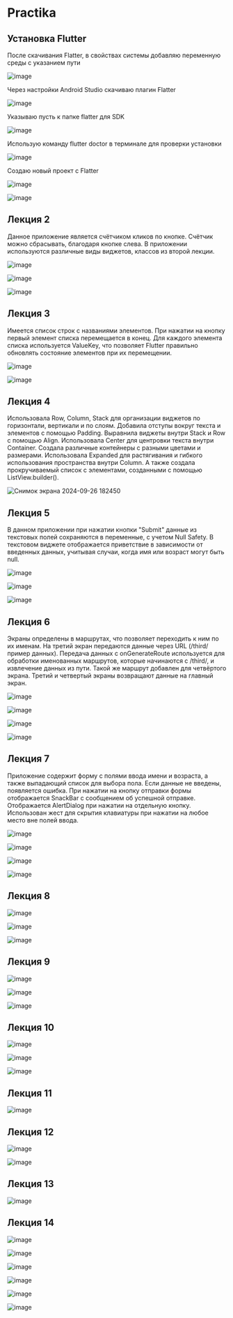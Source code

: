 # Practika
## Установка Flutter

После скачивания Flatter, в свойствах системы добавляю переменную среды с указанием пути

![image](https://github.com/user-attachments/assets/c29a224f-af49-4ca0-a8e2-4d387e71094f)

Через настройки Android Studio скачиваю плагин Flatter

![image](https://github.com/user-attachments/assets/219de3ab-4dd2-46dd-a201-435639f89bcb)

Указываю пусть к папке flatter для SDK

![image](https://github.com/user-attachments/assets/42aa3f0b-32c1-481c-aea6-c37e0d6f6c0e)

Использую команду flutter doctor в терминале для проверки установки

![image](https://github.com/user-attachments/assets/984ed95f-09c7-4131-9952-5e224b84a3b5)

Создаю новый проект с Flatter

![image](https://github.com/user-attachments/assets/2f4685ce-2d45-4e5a-b902-627e68a8fb8d)

![image](https://github.com/user-attachments/assets/ee98daa1-a94e-47e2-a54c-b6a9948bd6e2)

## Лекция 2
Данное приложение является счётчиком кликов по кнопке. Счётчик можно сбрасывать, благодаря кнопке слева.
В приложении используются различные виды виджетов, классов из второй лекции.

![image](https://github.com/user-attachments/assets/52ab9344-b4ab-40ff-b73b-bb92799ddbfe)

![image](https://github.com/user-attachments/assets/d20e3310-501e-4149-9bb9-01f14f20b820)

![image](https://github.com/user-attachments/assets/0a92dd1d-7c7c-4c3d-934c-53134ee1dcad)

## Лекция 3
Имеется список строк с названиями элементов. При нажатии на кнопку первый элемент списка перемещается в конец. Для каждого элемента списка используется ValueKey, что позволяет Flutter правильно обновлять состояние элементов при их перемещении.

![image](https://github.com/user-attachments/assets/f0b1eae6-32fd-46f1-93ca-5ce847f73c05)

![image](https://github.com/user-attachments/assets/4a8a44f6-6afd-4806-b093-c643b9492902)

## Лекция 4
Использовала Row, Column, Stack для организации виджетов по горизонтали, вертикали и по слоям. Добавила отступы вокруг текста и элементов с помощью Padding. Выравнила виджеты внутри Stack и Row с помощью Align.
Использовала Center для центровки текста внутри Container. Создала различные контейнеры с разными цветами и размерами.
Использовала Expanded для растягивания и гибкого использования пространства внутри Column.
А также создала прокручиваемый список с элементами, созданными с помощью ListView.builder().

![Снимок экрана 2024-09-26 182450](https://github.com/user-attachments/assets/4771eee9-e18e-4778-bab6-bb29304f1644)

## Лекция 5
В данном приложении при нажатии кнопки "Submit" данные из текстовых полей сохраняются в переменные, с учетом Null Safety. В текстовом виджете отображается приветствие в зависимости от введенных данных, учитывая случаи, когда имя или возраст могут быть null.

![image](https://github.com/user-attachments/assets/7d4bc062-5d8d-4c3c-a361-2daa4ad63b30)

![image](https://github.com/user-attachments/assets/89a6ed29-23ee-48d0-ab41-316b17d73782)

![image](https://github.com/user-attachments/assets/ef6f8b67-2397-4890-821a-8087a0570e9f)

## Лекция 6
Экраны определены в маршрутах, что позволяет переходить к ним по их именам. На третий экран передаются данные через URL (/third/пример данных). Передача данных с onGenerateRoute используется для обработки именованных маршрутов, которые начинаются с /third/, и извлечение данных из пути. Такой же маршрут добавлен для четвёртого экрана. Третий и четвертый экраны возвращают данные на главный экран.

![image](https://github.com/user-attachments/assets/db610354-a473-4f00-840b-fea3dea51e0d)

![image](https://github.com/user-attachments/assets/8f11e439-d63a-432a-8dc3-553929bcfd3c)

![image](https://github.com/user-attachments/assets/b78b32a8-3c2d-4831-90c3-b3e2cef6062a)

![image](https://github.com/user-attachments/assets/d1d270ab-ffd1-485a-a31a-2ba4973a0788)

## Лекция 7
Приложение содержит форму с полями ввода имени и возраста, а также выпадающий список для выбора пола. Если данные не введены, появляется ошибка. При нажатии на кнопку отправки формы отображается SnackBar с сообщением об успешной отправке. Отображается AlertDialog при нажатии на отдельную кнопку. Использован жест для скрытия клавиатуры при нажатии на любое место вне полей ввода.

![image](https://github.com/user-attachments/assets/af61b050-a9ca-4ef5-aaf9-72f0a1e8257a)

![image](https://github.com/user-attachments/assets/416ef17c-b6f3-4d39-8280-ec73e29e62ec)

![image](https://github.com/user-attachments/assets/c7f41fe8-3f76-474e-b4ba-a44d6a391ba2)

![image](https://github.com/user-attachments/assets/a828879a-8e71-4c0a-af19-851abbb820b4)

## Лекция 8

![image](https://github.com/user-attachments/assets/58d8fa2a-146a-4d03-aa11-702fb1b79771)

![image](https://github.com/user-attachments/assets/6978463d-b8cd-4de0-b0b9-2d0a8582d212)

![image](https://github.com/user-attachments/assets/85addd20-8917-4f1a-b349-9e9f2d003dfb)

## Лекция 9

![image](https://github.com/user-attachments/assets/873e8a38-88e2-4ba7-9146-b5d96e536c05)

![image](https://github.com/user-attachments/assets/a7f3aeb4-33a9-400a-92e6-d4e08d729a90)

![image](https://github.com/user-attachments/assets/404f6e34-e285-4ca6-b7c6-0c57c1013ecc)

## Лекция 10

![image](https://github.com/user-attachments/assets/b137446c-aa53-429b-b78f-da59026f1193)

![image](https://github.com/user-attachments/assets/808a79f4-fdc0-4e37-8051-7b5f2ac9e2da)

![image](https://github.com/user-attachments/assets/3b67b3ea-d1c7-4d1b-b089-567b7bf26cd5)

## Лекция 11

![image](https://github.com/user-attachments/assets/74c6d64b-d866-4545-8031-c6fdec055324)

## Лекция 12

![image](https://github.com/user-attachments/assets/baa4d959-9a87-410a-b9ba-a62042cc57d5)

![image](https://github.com/user-attachments/assets/9c87c49c-53e0-4bf8-8f2b-94edbccc8729)

## Лекция 13

![image](https://github.com/user-attachments/assets/e0f27374-3b8a-4c66-b231-f910fda79e88)

## Лекция 14

![image](https://github.com/user-attachments/assets/566c4488-3f69-4f96-bdf0-ff0896572d41)

![image](https://github.com/user-attachments/assets/2a1d7b2c-4f49-4a6f-91c9-93ae29b1c00d)

![image](https://github.com/user-attachments/assets/911e2282-e1b4-4dac-8440-188dbc00c11f)

![image](https://github.com/user-attachments/assets/21f944df-25be-4adf-b75e-ce8b945ea1eb)

![image](https://github.com/user-attachments/assets/2af66413-03dd-4c64-99ec-67b98234c155)

![image](https://github.com/user-attachments/assets/bb8e402b-6e13-45a2-9699-f150c506da48)
